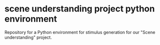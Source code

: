 # scene understanding project python environment

Repository for a Python environment for stimulus generation for our "Scene understanding" project.

